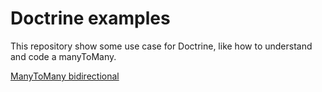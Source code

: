 # Doctrine examples

This repository show some use case for Doctrine, like how to understand and code a manyToMany.

[ManyToMany bidirectional](examples/ManyToManyBidirectional/README.md)
